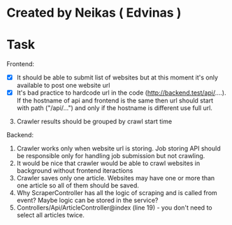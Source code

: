 # Created by Neikas ( Edvinas )

# Task

Frontend:
 - [X] It should be able to submit list of websites but at this moment it's only available to post one website url
- [x] It's bad practice to hardcode url in the code (http://backend.test/api/....). If the hostname of api and frontend is
   the same then url should start with path ("/api/...") and only if the hostname is different use full url.
3. Crawler results should be grouped by crawl start time

Backend:

1. Crawler works only when website url is storing. Job storing API should be responsible only for handling job
   submission but not crawling.
2. It would be nice that crawler would be able to crawl websites in background without frontend iteractions
3. Crawler saves only one article. Websites may have one or more than one article so all of them should be saved.
4. Why ScraperController has all the logic of scraping and is called from event? Maybe logic can be stored in the
   service?
5. Controllers/Api/ArticleController@index (line 19) - you don't need to select all articles twice.

